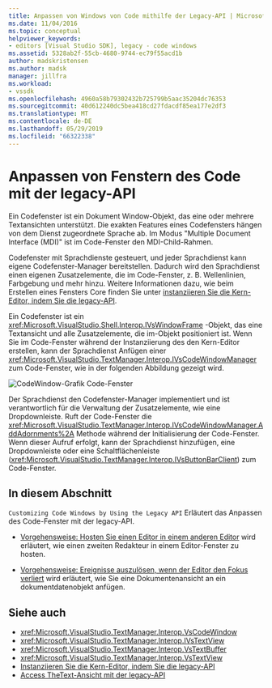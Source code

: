 ```yaml
---
title: Anpassen von Windows von Code mithilfe der Legacy-API | Microsoft-Dokumentation
ms.date: 11/04/2016
ms.topic: conceptual
helpviewer_keywords:
- editors [Visual Studio SDK], legacy - code windows
ms.assetid: 5328ab2f-55cb-4680-9744-ec79f55acd1b
author: madskristensen
ms.author: madsk
manager: jillfra
ms.workload:
- vssdk
ms.openlocfilehash: 4960a58b79302432b725799b5aac35204dc76353
ms.sourcegitcommit: 40d612240dc5bea418cd27fdacdf85ea177e2df3
ms.translationtype: MT
ms.contentlocale: de-DE
ms.lasthandoff: 05/29/2019
ms.locfileid: "66322338"
---
```

# <a name="customize-code-windows-by-using-the-legacy-api"></a>Anpassen von Fenstern des Code mit der legacy-API
Ein Codefenster ist ein Dokument Window-Objekt, das eine oder mehrere Textansichten unterstützt. Die exakten Features eines Codefensters hängen von dem Dienst zugeordnete Sprache ab. Im Modus "Multiple Document Interface (MDI)" ist im Code-Fenster den MDI-Child-Rahmen.

 Codefenster mit Sprachdienste gesteuert, und jeder Sprachdienst kann eigene Codefenster-Manager bereitstellen. Dadurch wird den Sprachdienst einen eigenen Zusatzelemente, die im Code-Fenster, z. B. Wellenlinien, Farbgebung und mehr hinzu. Weitere Informationen dazu, wie beim Erstellen eines Fensters Core finden Sie unter [instanziieren Sie die Kern-Editor, indem Sie die legacy-API](../extensibility/instantiating-the-core-editor-by-using-the-legacy-api.md).

 Ein Codefenster ist ein <xref:Microsoft.VisualStudio.Shell.Interop.IVsWindowFrame> -Objekt, das eine Textansicht und alle Zusatzelemente, die im-Objekt positioniert ist. Wenn Sie im Code-Fenster während der Instanziierung des den Kern-Editor erstellen, kann der Sprachdienst Anfügen einer <xref:Microsoft.VisualStudio.TextManager.Interop.IVsCodeWindowManager> zum Code-Fenster, wie in der folgenden Abbildung gezeigt wird.

 ![CodeWindow-Grafik](../extensibility/media/vscodewindow.gif "Vscodewindow") Code-Fenster

 Der Sprachdienst den Codefenster-Manager implementiert und ist verantwortlich für die Verwaltung der Zusatzelemente, wie eine Dropdownleiste. Ruft der Code-Fenster die <xref:Microsoft.VisualStudio.TextManager.Interop.IVsCodeWindowManager.AddAdornments%2A> Methode während der Initialisierung der Code-Fenster. Wenn dieser Aufruf erfolgt, kann der Sprachdienst hinzufügen, eine Dropdownleiste oder eine Schaltflächenleiste (<xref:Microsoft.VisualStudio.TextManager.Interop.IVsButtonBarClient>) zum Code-Fenster.

## <a name="in-this-section"></a>In diesem Abschnitt
 `Customizing Code Windows by Using the Legacy API` Erläutert das Anpassen des Code-Fenster mit der legacy-API.

- [Vorgehensweise: Hosten Sie einen Editor in einem anderen Editor](../extensibility/how-to-host-an-editor-in-another-editor.md) wird erläutert, wie einen zweiten Redakteur in einem Editor-Fenster zu hosten.

- [Vorgehensweise: Ereignisse auszulösen, wenn der Editor den Fokus verliert](../extensibility/how-to-fire-events-when-the-editor-loses-focus.md) wird erläutert, wie Sie eine Dokumentenansicht an ein dokumentdatenobjekt anfügen.

## <a name="see-also"></a>Siehe auch
- <xref:Microsoft.VisualStudio.TextManager.Interop.VsCodeWindow>
- <xref:Microsoft.VisualStudio.TextManager.Interop.IVsTextView>
- <xref:Microsoft.VisualStudio.TextManager.Interop.VsTextBuffer>
- <xref:Microsoft.VisualStudio.TextManager.Interop.VsTextView>
- [Instanziieren Sie die Kern-Editor, indem Sie die legacy-API](../extensibility/instantiating-the-core-editor-by-using-the-legacy-api.md)
- [Access TheText-Ansicht mit der legacy-API](../extensibility/accessing-thetext-view-by-using-the-legacy-api.md)